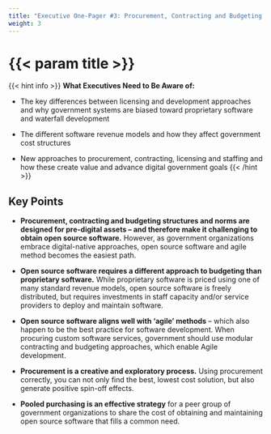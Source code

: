 ```yaml
---
title: "Executive One-Pager #3: Procurement, Contracting and Budgeting for Open Source Software"
weight: 3
---
```


# {{< param title >}}

{{< hint info >}}
**What Executives Need to Be Aware of:**

- The key differences between licensing and development approaches and why government systems are biased toward proprietary software and waterfall development

- The different software revenue models and how they affect government cost structures

- New approaches to procurement, contracting, licensing and staffing and how these create value and advance digital government goals
{{< /hint >}}

## Key Points

- **Procurement, contracting and budgeting structures and norms are designed for pre-digital assets – and therefore make it challenging to obtain open source software.** However, as government organizations embrace digital-native approaches, open source software and agile method becomes the easiest path.

- **Open source software requires a different approach to budgeting than proprietary software.** While proprietary software is priced using one of many standard revenue models, open source software is freely distributed, but requires investments in staff capacity and/or service providers to deploy and maintain software.

- **Open source software aligns well with ‘agile’ methods** – which also happen to be the best practice for software development. When procuring custom software services, government should use modular contracting and budgeting approaches, which enable Agile development.

- **Procurement is a creative and exploratory process.** Using procurement correctly, you can not only find the best, lowest cost solution, but also generate positive spin-off effects.

- **Pooled purchasing is an effective strategy** for a peer group of government organizations to share the cost of obtaining and maintaining open source software that fills a common need.
